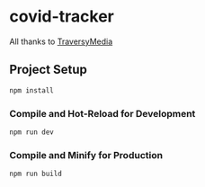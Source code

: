 # covid-tracker


All thanks to [TraversyMedia](https://github.com/bradtraversy) 

## Project Setup

```sh
npm install
```

### Compile and Hot-Reload for Development

```sh
npm run dev
```

### Compile and Minify for Production

```sh
npm run build
```

